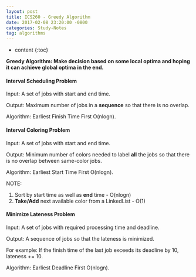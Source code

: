 ```yaml
---
layout: post
title: ICS260 - Greedy Algorithm
date: 2017-02-08 23:20:00 -0800
categories: Study-Notes
tag: algorithms
---
```


* content
{:toc}



__Greedy Algorithm: Make decision based on some local optima and hoping it can achieve global optima in the end.__  


#### Interval Scheduling Problem

Input: A set of jobs with start and end time.  

Output: Maximum number of jobs in a __sequence__ so that there is no overlap.  

Algorithm: Earliest Finish Time First O(nlogn).  

#### Interval Coloring Problem

Input: A set of jobs with start and end time.  

Output: Minimum number of colors needed to label __all__ the jobs so that there is no overlap between same-color jobs.  

Algorithm: Earliest Start Time First O(nlogn).  

NOTE:  
1. Sort by start time as well as __end__ time - O(nlogn)    
2. __Take/Add__ next available color from a LinkedList - O(1)  


#### Minimize Lateness Problem

Input: A set of jobs with required processing time and deadline.  

Output: A sequence of jobs so that the lateness is minimized.  

For example: If the finish time of the last job exceeds its deadline by 10, lateness += 10.  

Algorithm: Earliest Deadline First O(nlogn).  








<!-- ###########################################################################
######### Cushion ##############################################################
################################################################################
################################################################################
################################################################################
################################################################################
################################################################################
################################################################################
################################################################################
################################################################################
################################################################################
################################################################################
################################################################################
################################################################################
################################################################################
################################################################################
################################################################################
################################################################################
################################################################################
################################################################################
################################################################################
################################################################################
################################################################################
################################################################################
################################################################################
################################################################################
################################################################################
################################################################################
################################################################################
################################################################################
################################################################################
################################################################################
################################################################################
################################################################################
-->
